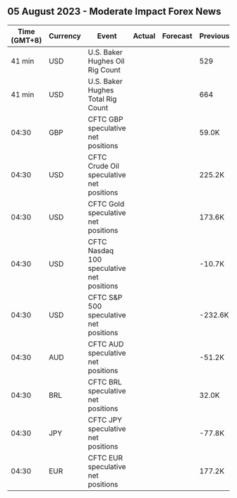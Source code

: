 ## 05 August 2023 - Moderate Impact Forex News

| Time (GMT+8) | Currency | Event | Actual | Forecast | Previous |
|------|----------|-------|--------|----------|----------|
| 41 min | USD | U.S. Baker Hughes Oil Rig Count |  |  | 529 |
| 41 min | USD | U.S. Baker Hughes Total Rig Count |  |  | 664 |
| 04:30 | GBP | CFTC GBP speculative net positions |  |  | 59.0K |
| 04:30 | USD | CFTC Crude Oil speculative net positions |  |  | 225.2K |
| 04:30 | USD | CFTC Gold speculative net positions |  |  | 173.6K |
| 04:30 | USD | CFTC Nasdaq 100 speculative net positions |  |  | -10.7K |
| 04:30 | USD | CFTC S&P 500 speculative net positions |  |  | -232.6K |
| 04:30 | AUD | CFTC AUD speculative net positions |  |  | -51.2K |
| 04:30 | BRL | CFTC BRL speculative net positions |  |  | 32.0K |
| 04:30 | JPY | CFTC JPY speculative net positions |  |  | -77.8K |
| 04:30 | EUR | CFTC EUR speculative net positions |  |  | 177.2K |
